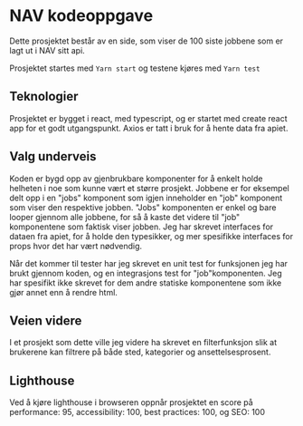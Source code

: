 # NAV kodeoppgave

Dette prosjektet består av en side, som viser de 100 siste jobbene som er lagt ut i NAV sitt api.

Prosjektet startes med `Yarn start` og testene kjøres med `Yarn test`

## Teknologier

Prosjektet er bygget i react, med typescript, og er startet med create react app for et godt utgangspunkt. Axios er tatt i bruk for å hente data fra apiet.

## Valg underveis

Koden er bygd opp av gjenbrukbare komponenter for å enkelt holde helheten i noe som kunne vært et større prosjekt. Jobbene er for eksempel delt opp i en "jobs" komponent som igjen inneholder en "job" komponent som viser den respektive jobben. "Jobs" komponenten er enkel og bare looper gjennom alle jobbene, for så å kaste det videre til "job" komponentene som faktisk viser jobben. Jeg har skrevet interfaces for dataen fra apiet, for å holde den typesikker, og mer spesifikke interfaces for props hvor det har vært nødvendig.

Når det kommer til tester har jeg skrevet en unit test for funksjonen jeg har brukt gjennom koden, og en integrasjons test for "job"komponenten. Jeg har spesifikt ikke skrevet for dem andre statiske komponentene som ikke gjør annet enn å rendre html.

## Veien videre

I et prosjekt som dette ville jeg videre ha skrevet en filterfunksjon slik at brukerene kan filtrere på både sted, kategorier og ansettelsesprosent.

## Lighthouse

Ved å kjøre lighthouse i browseren oppnår prosjektet en score på performance: 95, accessibility: 100, best practices: 100, og SEO: 100
